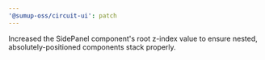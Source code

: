```yaml
---
'@sumup-oss/circuit-ui': patch
---
```


Increased the SidePanel component's root z-index value to ensure nested, absolutely-positioned components stack properly.
